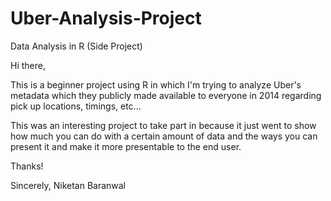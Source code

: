 # Uber-Analysis-Project
Data Analysis in R (Side Project)

Hi there,

This is a beginner project using R in which I'm trying to analyze Uber's metadata which they publicly made available to everyone in 2014 regarding pick up locations, timings, etc...

This was an interesting project to take part in because it just went to show how much you can do with a certain amount of data and the ways you can present it and make it more presentable to the end user.

Thanks!

Sincerely,
Niketan Baranwal
